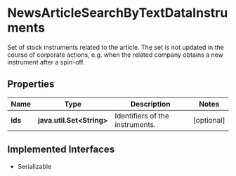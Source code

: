 

# NewsArticleSearchByTextDataInstruments

Set of stock instruments related to the article. The set is not updated in the course of corporate actions, e.g. when the related company obtains a new instrument after a spin-off.

## Properties

Name | Type | Description | Notes
------------ | ------------- | ------------- | -------------
**ids** | **java.util.Set&lt;String&gt;** | Identifiers of the instruments. |  [optional]


## Implemented Interfaces

* Serializable


